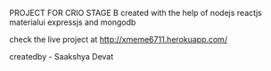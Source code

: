 PROJECT FOR CRIO STAGE B
created with the help of nodejs reactjs materialui expressjs and mongodb

check the live project at http://xmeme6711.herokuapp.com/

createdby - Saakshya Devat
